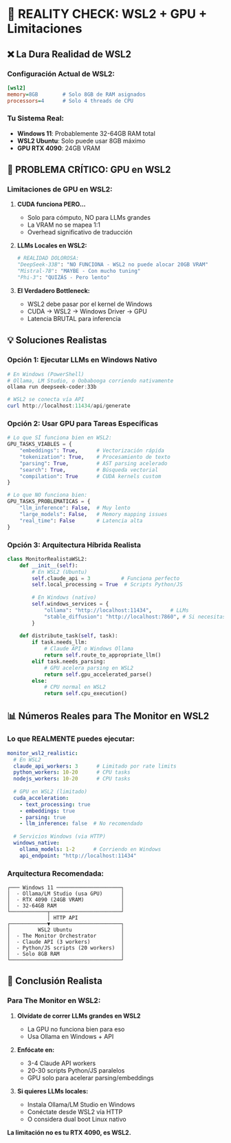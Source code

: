 # 🚨 REALITY CHECK: WSL2 + GPU + Limitaciones

## ❌ La Dura Realidad de WSL2

### **Configuración Actual de WSL2:**
```ini
[wsl2]
memory=8GB        # Solo 8GB de RAM asignados
processors=4      # Solo 4 threads de CPU
```

### **Tu Sistema Real:**
- **Windows 11**: Probablemente 32-64GB RAM total
- **WSL2 Ubuntu**: Solo puede usar 8GB máximo
- **GPU RTX 4090**: 24GB VRAM

## 🔴 PROBLEMA CRÍTICO: GPU en WSL2

### **Limitaciones de GPU en WSL2:**

1. **CUDA funciona PERO...**
   - Solo para cómputo, NO para LLMs grandes
   - La VRAM no se mapea 1:1
   - Overhead significativo de traducción

2. **LLMs Locales en WSL2:**
   ```python
   # REALIDAD DOLOROSA:
   "DeepSeek-33B": "NO FUNCIONA - WSL2 no puede alocar 20GB VRAM"
   "Mistral-7B": "MAYBE - Con mucho tuning"
   "Phi-3": "QUIZÁS - Pero lento"
   ```

3. **El Verdadero Bottleneck:**
   - WSL2 debe pasar por el kernel de Windows
   - CUDA → WSL2 → Windows Driver → GPU
   - Latencia BRUTAL para inferencia

## 💡 Soluciones Realistas

### **Opción 1: Ejecutar LLMs en Windows Nativo**

```powershell
# En Windows (PowerShell)
# Ollama, LM Studio, o Oobabooga corriendo nativamente
ollama run deepseek-coder:33b

# WSL2 se conecta vía API
curl http://localhost:11434/api/generate
```

### **Opción 2: Usar GPU para Tareas Específicas**

```python
# Lo que SÍ funciona bien en WSL2:
GPU_TASKS_VIABLES = {
    "embeddings": True,      # Vectorización rápida
    "tokenization": True,    # Procesamiento de texto
    "parsing": True,         # AST parsing acelerado
    "search": True,          # Búsqueda vectorial
    "compilation": True      # CUDA kernels custom
}

# Lo que NO funciona bien:
GPU_TASKS_PROBLEMATICAS = {
    "llm_inference": False,  # Muy lento
    "large_models": False,   # Memory mapping issues
    "real_time": False       # Latencia alta
}
```

### **Opción 3: Arquitectura Híbrida Realista**

```python
class MonitorRealistaWSL2:
    def __init__(self):
        # En WSL2 (Ubuntu)
        self.claude_api = 3          # Funciona perfecto
        self.local_processing = True  # Scripts Python/JS
        
        # En Windows (nativo)
        self.windows_services = {
            "ollama": "http://localhost:11434",      # LLMs
            "stable_diffusion": "http://localhost:7860", # Si necesitas
        }
        
    def distribute_task(self, task):
        if task.needs_llm:
            # Claude API o Windows Ollama
            return self.route_to_appropriate_llm()
        elif task.needs_parsing:
            # GPU acelera parsing en WSL2
            return self.gpu_accelerated_parse()
        else:
            # CPU normal en WSL2
            return self.cpu_execution()
```

## 📊 Números Reales para The Monitor en WSL2

### **Lo que REALMENTE puedes ejecutar:**

```yaml
monitor_wsl2_realistic:
  # En WSL2
  claude_api_workers: 3      # Limitado por rate limits
  python_workers: 10-20      # CPU tasks
  nodejs_workers: 10-20      # CPU tasks
  
  # GPU en WSL2 (limitado)
  cuda_acceleration:
    - text_processing: true
    - embeddings: true
    - parsing: true
    - llm_inference: false  # No recomendado
  
  # Servicios Windows (via HTTP)
  windows_native:
    ollama_models: 1-2      # Corriendo en Windows
    api_endpoint: "http://localhost:11434"
```

### **Arquitectura Recomendada:**

```
┌─── Windows 11 ─────────────────────┐
│  - Ollama/LM Studio (usa GPU)      │
│  - RTX 4090 (24GB VRAM)            │
│  - 32-64GB RAM                     │
└────────────┬───────────────────────┘
             │ HTTP API
┌────────────▼───────────────────────┐
│         WSL2 Ubuntu                │
│  - The Monitor Orchestrator        │
│  - Claude API (3 workers)          │
│  - Python/JS scripts (20 workers)  │
│  - Solo 8GB RAM                    │
└────────────────────────────────────┘
```

## 🎯 Conclusión Realista

### **Para The Monitor en WSL2:**

1. **Olvídate de correr LLMs grandes en WSL2**
   - La GPU no funciona bien para eso
   - Usa Ollama en Windows + API

2. **Enfócate en:**
   - 3-4 Claude API workers
   - 20-30 scripts Python/JS paralelos
   - GPU solo para acelerar parsing/embeddings

3. **Si quieres LLMs locales:**
   - Instala Ollama/LM Studio en Windows
   - Conéctate desde WSL2 vía HTTP
   - O considera dual boot Linux nativo

**La limitación no es tu RTX 4090, es WSL2.**